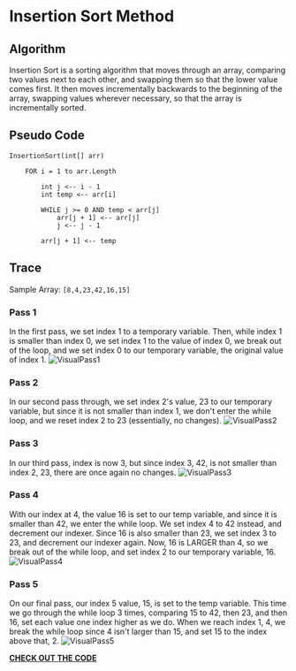 # Insertion Sort Method
## Algorithm
Insertion Sort is a sorting algorithm that moves through an array, comparing two values next to each other, and swapping them so that the lower value comes first. It then moves incrementally backwards to the beginning of the array, swapping values wherever necessary, so that the array is incrementally sorted.

## Pseudo Code
```
InsertionSort(int[] arr)

    FOR i = 1 to arr.Length

        int j <-- i - 1
        int temp <-- arr[i]

        WHILE j >= 0 AND temp < arr[j]
            arr[j + 1] <-- arr[j]
            j <-- j - 1

        arr[j + 1] <-- temp
```
## Trace
Sample Array: `[8,4,23,42,16,15]`

### Pass 1
In the first pass, we set index 1 to a temporary variable. Then, while index 1 is smaller than index 0, we set index 1 to the value of index 0, we break out of the loop, and we set index 0 to our temporary variable, the original value of index 1.
![VisualPass1](../../../assets/ISPass1.jpg)

### Pass 2
In our second pass through, we set index 2's value, 23 to our temporary variable, but since it is not smaller than index 1, we don't enter the while loop, and we reset index 2 to 23 (essentially, no changes).
![VisualPass2](../../../assets/ISPass2.jpg)

### Pass 3
In our third pass, index is now 3, but since index 3, 42, is not smaller than index 2, 23, there are once again no changes.
![VisualPass3](../../../assets/ISPass3.jpg)

### Pass 4
With our index at 4, the value 16 is set to our temp variable, and since it is smaller than 42, we enter the while loop. We set index 4 to 42 instead, and decrement our indexer. Since 16 is also smaller than 23, we set index 3 to 23, and decrement our indexer again. Now, 16 is LARGER than 4, so we break out of the while loop, and set index 2 to our temporary variable, 16.
![VisualPass4](../../../assets/ISPass4.jpg)

### Pass 5
On our final pass, our index 5 value, 15, is set to the temp variable. This time we go through the while loop 3 times, comparing 15 to 42, then 23, and then 16, set each value one index higher as we do. When we reach index 1, 4, we break the while loop since 4 isn't larger than 15, and set 15 to the index above that, 2.
![VisualPass5](../../../assets/ISPass5.jpg)

[__CHECK OUT THE CODE__](InsertionSort/Program.cs)
